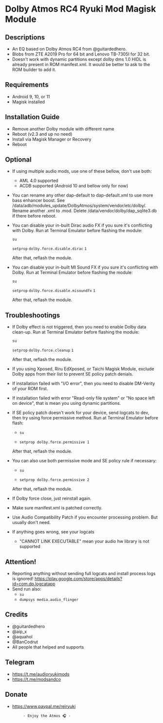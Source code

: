 # Dolby Atmos RC4 Ryuki Mod Magisk Module

## Descriptions
- An EQ based on Dolby Atmos RC4 from @guitardedhero.
- Blobs from ZTE A2019 Pro for 64 bit and Lenovo TB-7305I for 32 bit.
- Doesn't work with dynamic partitions except dolby dms 1.0 HIDL is already present in ROM manifest.xml. It would be better to ask to the ROM builder to add it.

## Requirements
- Android 9, 10, or 11
- Magisk installed

## Installation Guide
- Remove another Dolby module with different name
- Reboot (v2.3 and up no need)
- Install via Magisk Manager or Recovery
- Reboot

## Optional
- If using multiple audio mods, use one of these bellow, don't use both:
  - AML 4.0 supported
  - ACDB supported (Android 10 and bellow only for now)
- You can rename any other dap-default to dap-default.xml to use more bass enhancer boost. See /data/adb/modules_update/DolbyAtmos/system/vendor/etc/dolby/. Rename another .xml to .mod. Delete /data/vendor/dolby/dap_sqlite3.db if there before reboot.
- You can disable your in-built Dirac audio FX if you sure it's conflicting with Dolby. Run at Terminal Emulator before flashing
  the module:

  `su`

  `setprop` `dolby.force.disable.dirac` `1`

  After that, reflash the module.

- You can disable your in-built MI Sound FX if you sure it's conflicting with Dolby. Run at Terminal Emulator before flashing
  the module:

  `su`

  `setprop` `dolby.force.disable.misoundfx` `1`

  After that, reflash the module.

## Troubleshootings
- If Dolby effect is not triggered, then you need to enable Dolby data clean-up. Run at Terminal Emulator before flashing
  the module:

  `su`

  `setprop` `dolby.force.cleanup` `1`

  After that, reflash the module.

- If you using Xposed, Riru EdXposed, or Taichi Magisk Module, exclude Dolby apps from their list to prevent SE policy patch denials.
- If installation failed with "I/O error", then you need to disable DM-Verity of your ROM first.
- If installation failed with error "Read-only file system" or "No space left on device", that is mean you using dynamic partitions.
- If SE policy patch doesn't work for your device, send logcats to dev, then try using force permissive method.
  Run at Terminal Emulator before flash:

  - `su`

  - `setprop dolby.force.permissive 1`

  After that, reflash the module.

- You can also use both permissive mode and SE policy rule if necessary:

  - `su`

  - `setprop dolby.force.permissive 2`

  After that, reflash the module.

- If Dolby force close, just reinstall again.
- Make sure manifest.xml is patched correctly.
- Use Audio Compatibility Patch if you encounter processing problem. But usually don't need.
- If anything goes wrong, see your logcats
  - "CANNOT LINK EXECUTABLE" mean your audio hw library is not supported

## Attention!
- Reporting anything without sending full logcats and install process logs is ignored!
https://play.google.com/store/apps/details?id=com.dp.logcatapp
- Send run also:
  - `su`
  - `dumpsys media.audio_flinger`

## Credits
- @guitardedhero
- @aip_x
- @aquahol
- @BanCodrut
- All people that helped and supports

## Telegram
- https://t.me/audioryukimods
- https://t.me/modsandco

## Donate
- https://www.paypal.me/reiryuki


           - Enjoy the Atmos 🎧 -
